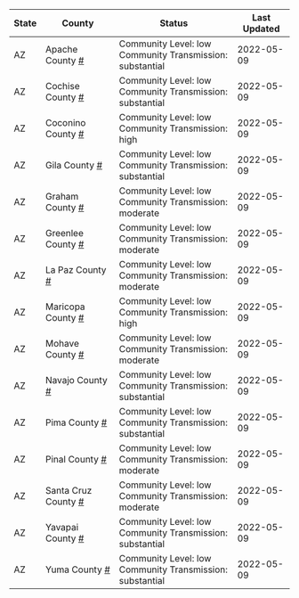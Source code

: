 State | County | Status | Last Updated
--- | --- | --- | --- 
AZ | Apache County <a href="#apache_county">#</a> | <a name="apache_county"></a>Community Level: low<br/>Community Transmission: substantial | 2022-05-09
AZ | Cochise County <a href="#cochise_county">#</a> | <a name="cochise_county"></a>Community Level: low<br/>Community Transmission: substantial | 2022-05-09
AZ | Coconino County <a href="#coconino_county">#</a> | <a name="coconino_county"></a>Community Level: low<br/>Community Transmission: high | 2022-05-09
AZ | Gila County <a href="#gila_county">#</a> | <a name="gila_county"></a>Community Level: low<br/>Community Transmission: substantial | 2022-05-09
AZ | Graham County <a href="#graham_county">#</a> | <a name="graham_county"></a>Community Level: low<br/>Community Transmission: moderate | 2022-05-09
AZ | Greenlee County <a href="#greenlee_county">#</a> | <a name="greenlee_county"></a>Community Level: low<br/>Community Transmission: moderate | 2022-05-09
AZ | La Paz County <a href="#la_paz_county">#</a> | <a name="la_paz_county"></a>Community Level: low<br/>Community Transmission: moderate | 2022-05-09
AZ | Maricopa County <a href="#maricopa_county">#</a> | <a name="maricopa_county"></a>Community Level: low<br/>Community Transmission: high | 2022-05-09
AZ | Mohave County <a href="#mohave_county">#</a> | <a name="mohave_county"></a>Community Level: low<br/>Community Transmission: moderate | 2022-05-09
AZ | Navajo County <a href="#navajo_county">#</a> | <a name="navajo_county"></a>Community Level: low<br/>Community Transmission: substantial | 2022-05-09
AZ | Pima County <a href="#pima_county">#</a> | <a name="pima_county"></a>Community Level: low<br/>Community Transmission: substantial | 2022-05-09
AZ | Pinal County <a href="#pinal_county">#</a> | <a name="pinal_county"></a>Community Level: low<br/>Community Transmission: moderate | 2022-05-09
AZ | Santa Cruz County <a href="#santa_cruz_county">#</a> | <a name="santa_cruz_county"></a>Community Level: low<br/>Community Transmission: moderate | 2022-05-09
AZ | Yavapai County <a href="#yavapai_county">#</a> | <a name="yavapai_county"></a>Community Level: low<br/>Community Transmission: substantial | 2022-05-09
AZ | Yuma County <a href="#yuma_county">#</a> | <a name="yuma_county"></a>Community Level: low<br/>Community Transmission: substantial | 2022-05-09
